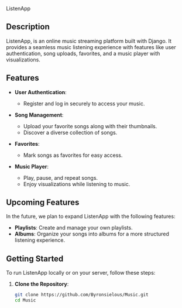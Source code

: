 ListenApp

## Description

ListenApp, is an online music streaming platform built with Django. It provides a seamless music listening experience with features like user authentication, song uploads, favorites, and a music player with visualizations.


## Features

- **User Authentication**: 
  - Register and log in securely to access your music.

- **Song Management**:
  - Upload your favorite songs along with their thumbnails.
  - Discover a diverse collection of songs.

- **Favorites**:
  - Mark songs as favorites for easy access.

- **Music Player**:
  - Play, pause, and repeat songs.
  - Enjoy visualizations while listening to music.

## Upcoming Features

In the future, we plan to expand ListenApp with the following features:

- **Playlists**: Create and manage your own playlists.
- **Albums**: Organize your songs into albums for a more structured listening experience.

## Getting Started

To run ListenApp locally or on your server, follow these steps:

1. **Clone the Repository**:

   ```bash
   git clone https://github.com/Byronsielous/Music.git
   cd Music
